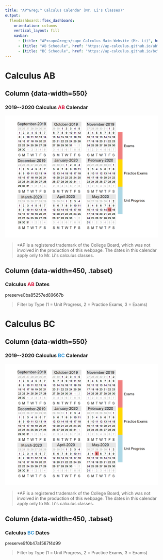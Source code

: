 ```yaml
---
title: "AP^&reg;^ Calculus Calendar (Mr. Li's Classes)"
output: 
  flexdashboard::flex_dashboard:
    orientation: columns
    vertical_layout: fill
    navbar:
      - {title: "AP<sup>&reg;</sup> Calculus Main Website (Mr. Li)", href: "https://ap-calculus.github.io" }
      - {title: "AB Schedule", href: "https://ap-calculus.github.io/ab" }
      - {title: "BC Schedule", href: "https://ap-calculus.github.io/bc" }
---
```




Calculus AB
===================================== 

Column {data-width=550}
-----------------------------------------------------------------------

### <b>2019--2020 Calculus <span style="color:Crimson">AB</span> Calendar</b>

<div class="knitr-options" data-fig-width="576" data-fig-height="460"></div>
<img src="2019-2020_files/figure-html/unnamed-chunk-1-1.png" width="576" data-figure-id=fig1 />

> \*AP is a registered trademark of the College Board, which was not involved in the production of this webpage. The dates in this calendar apply only to Mr. Li's calculus classes.


Column {data-width=450, .tabset}
-----------------------------------------------------------------------
### <b>Calculus <span style="color:Crimson">AB</span> Dates</b>

<div class="knitr-options" data-fig-width="576" data-fig-height="460"></div>
preserve0ba85257ed89667b

> Filter by Type (1 = Unit Progress, 2 = Practice Exams, 3 = Exams)

Calculus BC
===================================== 

Column {data-width=550}
-----------------------------------------------------------------------

### <b>2019--2020 Calculus <span style="color:#3498db">BC</span> Calendar</b>

<div class="knitr-options" data-fig-width="576" data-fig-height="460"></div>
<img src="2019-2020_files/figure-html/unnamed-chunk-3-1.png" width="576" data-figure-id=fig2 />

> \*AP is a registered trademark of the College Board, which was not involved in the production of this webpage. The dates in this calendar apply only to Mr. Li's calculus classes.


Column {data-width=450, .tabset}
-----------------------------------------------------------------------
### <b>Calculus <span style="color:#3498db">BC</span> Dates</b>

<div class="knitr-options" data-fig-width="576" data-fig-height="460"></div>
preserve9f0b47a1587f4d99

> Filter by Type (1 = Unit Progress, 2 = Practice Exams, 3 = Exams)
